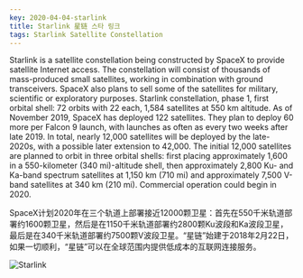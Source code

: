 ```yaml
---
key: 2020-04-04-starlink
title: Starlink 星链 스타 링크
tags: Starlink Satellite Constellation
---
```


Starlink is a satellite constellation being constructed by SpaceX to provide satellite Internet access. The constellation will consist of thousands of mass-produced small satellites, working in combination with ground transceivers. SpaceX also plans to sell some of the satellites for military, scientific or exploratory purposes. Starlink constellation, phase 1, first orbital shell: 72 orbits with 22 each, 1,584 satellites at 550 km altitude. As of November 2019, SpaceX has deployed 122 satellites. They plan to deploy 60 more per Falcon 9 launch, with launches as often as every two weeks after late 2019. In total, nearly 12,000 satellites will be deployed by the late-2020s, with a possible later extension to 42,000. The initial 12,000 satellites are planned to orbit in three orbital shells: first placing approximately 1,600 in a 550-kilometer (340 mi)-altitude shell, then approximately 2,800 Ku- and Ka-band spectrum satellites at 1,150 km (710 mi) and approximately 7,500 V-band satellites at 340 km (210 mi). Commercial operation could begin in 2020.

SpaceX计划2020年在三个轨道上部署接近12000颗卫星：首先在550千米轨道部署约1600颗卫星，然后是在1150千米轨道部署约2800颗Ku波段和Ka波段卫星，最后是在340千米轨道部署约7500颗V波段卫星。“星链”始建于2018年2月22日，如果一切顺利，“星链”可以在全球范围内提供低成本的互联网连接服务。

![Starlink](https://i1.wp.com/88io.wpcomstaging.com/wp-content/uploads/2019/12/E9D14723-8318-4615-8CC4-EF1572556EC9.jpeg?fit=924%2C701)

<!--more-->

